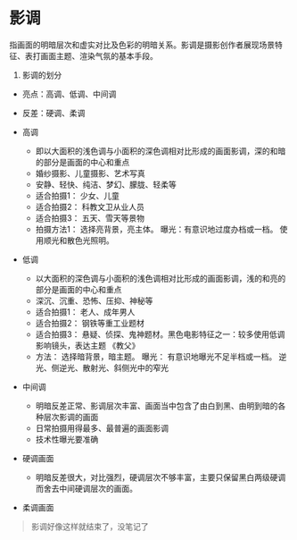# 影调
指画面的明暗层次和虚实对比及色彩的明暗关系。影调是摄影创作者展现场景特征、表打画面主题、渲染气氛的基本手段。

1. 影调的划分

  - 亮点：高调、低调、中间调
  - 反差：硬调、柔调

- 高调
  - 即以大面积的浅色调与小面积的深色调相对比形成的画面影调，深的和暗的部分是画面的中心和重点
  - 婚纱摄影、儿童摄影、艺术写真
  - 安静、轻快、纯洁、梦幻、朦胧、轻柔等
  - 适合拍摄1： 少女、儿童
  - 适合拍摄2： 科教文卫从业人员
  - 适合拍摄3： 五天、雪天等景物
  - 拍摄方法1： 选择亮背景，亮主体。 曝光：有意识地过度办档或一档。 使用顺光和散色光照明。

- 低调
  - 以大面积的深色调与小面积的浅色调相对比形成的画面影调，浅的和亮的部分是画面的中心和重点
  - 深沉、沉重、恐怖、压抑、神秘等
  - 适合拍摄1： 老人、成年男人  
  - 适合拍摄2： 钢铁等重工业题材
  - 适合拍摄3： 悬疑、侦探、鬼神题材。黑色电影特征之一：较多使用低调影响镜头，表达主题 《教父》
  - 方法： 选择暗背景，暗主题。 曝光： 有意识地曝光不足半档或一档。  逆光、侧逆光、散射光、斜侧光中的窄光

- 中间调
  - 明暗反差正常、影调层次丰富、画面当中包含了由白到黑、由明到暗的各种层次影调的画面
  - 日常拍摄用得最多、最普遍的画面影调
  - 技术性曝光要准确

- 硬调画面
  - 明暗反差很大，对比强烈，硬调层次不够丰富，主要只保留黑白两级硬调而舍去中间硬调层次的画面。

- 柔调画面

> 影调好像这样就结束了，没笔记了
